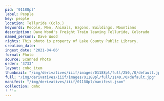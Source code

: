 ```yaml
---
pid: '01188pl'
label: People
key: people
location: Telluride (Colo.)
keywords: People, Men, Animals, Wagons, Buildings, Mountians
description: Dave Wood's Freight Train leaving Telluride, Colorado
named_persons: Dave Wood
rights: This photo is property of Lake County Public Library.
creation_date: 
ingest_date: '2021-04-06'
format: Photo
source: Scanned Photo
order: '3733'
layout: cmhc_item
thumbnail: "/img/derivatives/iiif/images/01188pl/full/250,/0/default.jpg"
full: "/img/derivatives/iiif/images/01188pl/full/1140,/0/default.jpg"
manifest: "/img/derivatives/iiif/01188pl/manifest.json"
collection: cmhc
! '': 
---
```

